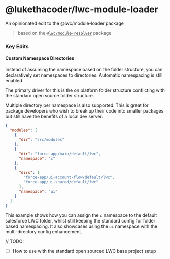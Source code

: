 # @lukethacoder/lwc-module-loader

An opinionated edit to the @lwc/module-loader package

> based on the [`@lwc/module-resolver`](https://github.com/salesforce/lwc/blob/master/packages/%40lwc/module-resolver/README.md) package.

### Key Edits

#### Custom Namespace Directories

Instead of assuming the namespace based on the folder structure, you can declaratively set namespaces to directories. Automatic namespacing is still enabled. 

The primary driver for this is the on platform folder structure conflicting with the standard open source folder structure.

Multiple directory per namespace is also supported. This is great for package developers who wish to break up their code into smaller packages but still have the benefits of a local dev server.

```json
{
  "modules": [
    {
      "dir": "src/modules"
    },
    { 
      "dir": "force-app/main/default/lwc",
      "namespace": "c" 
    },
    {
      "dirs": [
        "force-app/ui-account-flow/default/lwc",
        "force-app/ui-shared/default/lwc"
      ],
      "namespace": "ui"
    }
  ]
}

```

This example shows how you can assign the `c` namespace to the default salesforce LWC folder, whilst still keeping the standard config for folder based namespacing. It also showcases using the `ui` namespace with the multi-directory config enhancement.


// TODO:
- [ ] How to use with the standard open sourced LWC base project setup